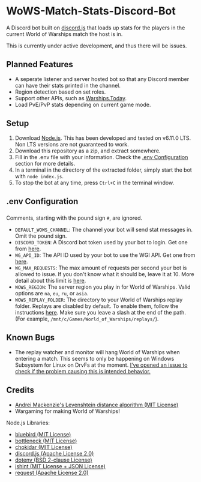 # WoWS-Match-Stats-Discord-Bot

A Discord bot built on [discord.js](https://discord.js.org/) that loads up stats for the players in the current World of Warships match the host is in.

This is currently under active development, and thus there will be issues.

## Planned Features
* A seperate listener and server hosted bot so that any Discord member can have their stats printed in the channel.
* Region detection based on set roles.
* Support other APIs, such as [Warships.Today](https://warships.today/).
* Load PvE/PvP stats depending on current game mode.

## Setup
1. Download [Node.js](https://nodejs.org/). This has been developed and tested on v6.11.0 LTS. Non LTS versions are not guaranteed to work.
2. Download this repository as a zip, and extract somewhere.
3. Fill in the .env file with your information. Check the [.env Configuration](#env-configuration) section for more details.
4. In a terminal in the directory of the extracted folder, simply start the bot with `node index.js`.
5. To stop the bot at any time, press `Ctrl+C` in the terminal window.

## .env Configuration
### <a name="env-configuration"></a>
Comments, starting with the pound sign `#`, are ignored.
* `DEFAULT_WOWS_CHANNEL`: The channel your bot will send stat messages in. Omit the pound sign.
* `DISCORD_TOKEN`: A Discord bot token used by your bot to login. Get one from [here](https://discordapp.com/developers/applications/).
* `WG_API_ID`: The API ID used by your bot to use the WGI API. Get one from [here](https://developers.wargaming.net/applications/).
* `WG_MAX_REQUESTS`: The max amount of requests per second your bot is allowed to issue. If you don't know what it should be, leave it at 10. More detail about this limit is [here](https://developers.wargaming.net/documentation/guide/principles/).
* `WOWS_REGION`: The server region you play in for World of Warships. Valid options are `na`, `eu`, `ru`, or `asia`.
* `WOWS_REPLAY_FOLDER`: The directory to your World of Warships replay folder. Replays are disabled by default. To enable them, follow the instructions [here](https://na.wargaming.net/support/kb/articles/517). Make sure you leave a slash at the end of the path. (For example, `/mnt/c/Games/World_of_Warships/replays/`).

## Known Bugs
* The replay watcher and monitor will hang World of Warships when entering a match. This seems to only be happening on Windows Subsystem for Linux on DrvFs at the moment. [I've opened an issue to check if the problem causing this is intended behavior.](https://github.com/Microsoft/BashOnWindows/issues/2300)

## Credits
* [Andrei Mackenzie's Levenshtein distance algorithm (MIT License)](https://gist.github.com/andrei-m/982927)
* Wargaming for making World of Warships!

Node.js Libraries:
* [bluebird (MIT License)](http://bluebirdjs.com/)
* [bottleneck (MIT License)](https://github.com/SGrondin/bottleneck)
* [chokidar (MIT License)](https://github.com/paulmillr/chokidar)
* [discord.js (Apache License 2.0)](https://discord.js.org/)
* [dotenv (BSD 2-clause License)](https://github.com/motdotla/dotenv)
* [jshint (MIT License + JSON License)](https://github.com/jshint/jshint)
* [request (Apache License 2.0)](https://github.com/request/request)
